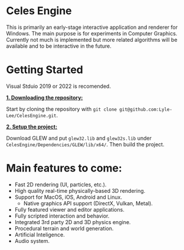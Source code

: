 # Celes Engine

This is primarily an early-stage interactive application and renderer for Windows.
The main purpose is for experiments in Computer Graphics.
Currently not much is implemented but more related algorithms will be available and to be interactive in the future.

# Getting Started

Visual Stduio 2019 or 2022 is recomended.

<ins>**1. Downloading the repository:**</ins>

Start by cloning the repository with `git clone git@github.com:Lyle-Lee/CelesEngine.git`.

<ins>**2. Setup the project:**</ins>

Download GLEW and put `glew32.lib` and `glew32s.lib` under `CelesEngine/Dependencies/GLEW/lib/x64/`.
Then build the project.

# Main features to come:

* Fast 2D rendering (UI, particles, etc.).
* High quality real-time physically-based 3D rendering.
* Support for MacOS, iOS, Android and Linux.
	* Native graphics API support (DirectX, Vulkan, Metal).
* Fully featured viewer and editor applications.
* Fully scripted interaction and behavior.
* Integrated 3rd party 2D and 3D physics engine.
* Procedural terrain and world generation.
* Artificial Inteligence.
* Audio system.

